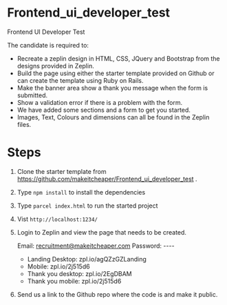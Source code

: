 # Frontend_ui_developer_test
Frontend UI Developer Test

The candidate is required to:
- Recreate a zeplin design in HTML, CSS, JQuery and Bootstrap from the designs provided in Zeplin.
- Build the page using either the starter template provided on Github or can create the template using Ruby on Rails.
- Make the banner area show a thank you message when the form is submitted.
- Show a validation error if there is a problem with the form.
- We have added some sections and a form to get you started.
- Images, Text, Colours and dimensions can all be found in the Zeplin files.


# Steps

1. Clone the starter template from https://github.com/makeitcheaper/Frontend_ui_developer_test .
2. Type `npm install` to install the dependencies
3. Type `parcel index.html` to run the started project
4. Vist `http://localhost:1234/`
5. Login to Zeplin and view the page that needs to be created.

    Email: recruitment@makeitcheaper.com
    Password: ----

    - Landing Desktop: zpl.io/agQZzGZLanding
    - Mobile: zpl.io/2j515d6
    - Thank you desktop: zpl.io/2EgDBAM
    - Thank you mobile: zpl.io/2j515d6

4. Send us a link to the Github repo where the code is and make it public.

